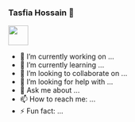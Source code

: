 ### Tasfia Hossain 👋

<img src="[https://media.giphy.com/media/vFKqnCdLPNOKc/giphy.gif](https://c.tenor.com/nrxsL7xAR6IAAAAd/ghibli-sea.gif)" width="40" height="40" />

- 🔭 I’m currently working on ...
- 🌱 I’m currently learning ...
- 👯 I’m looking to collaborate on ...
- 🤔 I’m looking for help with ...
- 💬 Ask me about ...
- 📫 How to reach me: ...
- ⚡ Fun fact: ...

